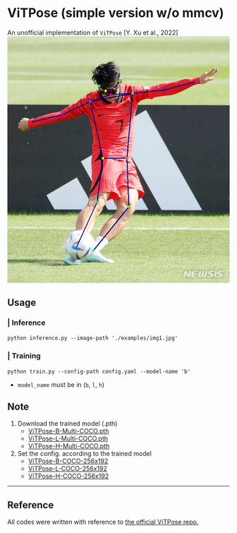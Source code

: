 # ViTPose (simple version w/o mmcv)
An unofficial implementation of `ViTPose` [Y. Xu et al., 2022] <br>
![result_image](output/img1_result.jpg "Result Image")

## Usage
### | **Inference**
```
python inference.py --image-path './examples/img1.jpg'
```

### | **Training**
```
python train.py --config-path config.yaml --model-name 'b'
```
- `model_name` must be in (`b`, `l`, `h`)


## Note
1.  Download the trained model (.pth)
    - [ViTPose-B-Multi-COCO.pth](https://1drv.ms/u/s!AimBgYV7JjTlgSrlMB093JzJtqq-?e=Jr5S3R)
    - [ViTPose-L-Multi-COCO.pth](https://1drv.ms/u/s!AimBgYV7JjTlgTBm3dCVmBUbHYT6?e=fHUrTq)
    - [ViTPose-H-Multi-COCO.pth](https://1drv.ms/u/s!AimBgYV7JjTlgS5rLeRAJiWobCdh?e=41GsDd)
2. Set the config. according to the trained model
    - [ViTPose-B-COCO-256x192](/Users/jaehyun/workspace/ViTPose_pytorch/configs/ViTPose_base_coco_256x192.py) 
    - [ViTPose-L-COCO-256x192](/Users/jaehyun/workspace/ViTPose_pytorch/configs/ViTPose_large_coco_256x192.py) 
    - [ViTPose-H-COCO-256x192](/Users/jaehyun/workspace/ViTPose_pytorch/configs/ViTPose_huge_coco_256x192.py) 

---
## Reference
All codes were written with reference to [the official ViTPose repo.](https://github.com/ViTAE-Transformer/ViTPose)